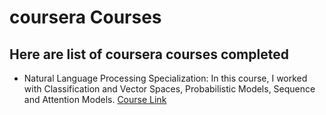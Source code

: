 # coursera Courses

## Here are list of coursera courses completed

- Natural Language Processing Specialization: In this course, I worked with Classification and Vector Spaces, Probabilistic Models, Sequence and Attention Models. [Course Link](https://www.coursera.org/specializations/natural-language-processing)

